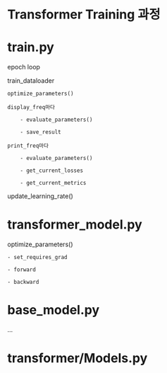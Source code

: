 # Transformer Training 과정

# train.py

epoch loop

train_dataloader

    optimize_parameters()

    display_freq마다

        - evaluate_parameters()

        - save_result

    print_freq마다

        - evaluate_parameters()

        - get_current_losses

        - get_current_metrics

update_learning_rate()

# transformer_model.py

optimize_parameters()

    - set_requires_grad

    - forward

    - backward

# base_model.py

...

# transformer/Models.py

